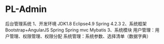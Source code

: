 # PL-Admin
后台管理系统
1、开发环境
JDK1.8
Eclipse4.9 
Spring 4.2.3
2、系统框架 
Bootstrap+AngularJS Spring Spring mvc Mybatis 
3、系统模块 
用户管理：用户管理、权限管理、权限分配 
系统管理：系统参数、选择清单（数据字典）